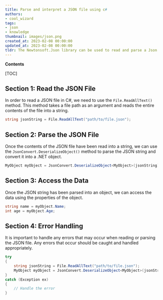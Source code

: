 ```yaml
---
title: Parse and interpret a JSON file using c#
authors:
- cool_wizard
tags:
- json
- knowledge
thumbnail: images/json.png
created_at: 2023-02-08 00:00:00
updated_at: 2023-02-08 00:00:00
tldr: The Newtonsoft.Json library can be used to read and parse a Json file in C#.
---
```


**Contents**

[TOC]

## Section 1: Read the JSON File

In order to read a JSON file in C#, we need to use the `File.ReadAllText()` method. This method takes a file path as an argument and reads the entire contents of the file into a string.

```csharp
string jsonString = File.ReadAllText("path/to/file.json");
```

## Section 2: Parse the JSON File

Once the contents of the JSON file have been read into a string, we can use the `JsonConvert.DeserializeObject()` method to parse the JSON string and convert it into a .NET object.

```csharp
MyObject myObject = JsonConvert.DeserializeObject<MyObject>(jsonString);
```

## Section 3: Access the Data

Once the JSON string has been parsed into an object, we can access the data using the properties of the object.

```csharp
string name = myObject.Name;
int age = myObject.Age;
```

## Section 4: Error Handling

It is important to handle any errors that may occur when reading or parsing the JSON file. Any errors that occur should be caught and handled appropriately.

```csharp
try
{
    string jsonString = File.ReadAllText("path/to/file.json");
    MyObject myObject = JsonConvert.DeserializeObject<MyObject>(jsonString);
}
catch (Exception ex)
{
    // Handle the error
}
```
